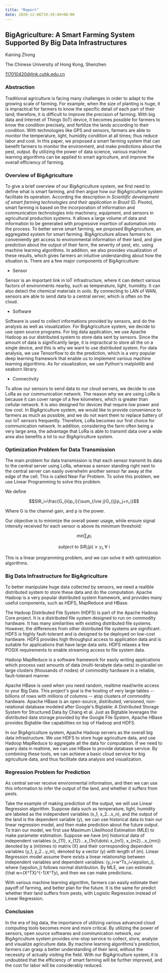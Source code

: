 ```yaml
---
title: "Report"
date: 2020-12-06T19:39:49+08:00
---
```


## BigAgriculture: A Smart Farming System Supported By Big Data Infrastructures

Kaining Zhong

The Chinese University of Hong Kong, Shenzhen

117010420@link.cuhk.edu.cn



### Abstraction

Traditional agriculture is facing many challenges in order to adapt to the growing scale of farming. For example, when the size of planting is huge, it is impractical for farmers to know the specific detail of each part of their land; therefore, it is difficult to improve the precision of farming. With big data and Internet of Things (IoT) device, it becomes possible for farmers to know the condition precisely, and fertilize the lands according to their condition. With technologies like GPS and sensors, farmers are able to monitor the temperature, light, humidity condition at all times; thus reduce labor and cost. In this paper, we proposed a smart farming system that can benefit farmers to monitor the environment, and make predictions about the pest, output. By utilizing the power of data science, various machine learning algorithms can be applied to smart agriculture, and improve the overall efficiency of farming.



### Overview of BigAgriculture

To give a brief overview of our BigAgriculture system, we first need to define what is smart farming, and then argue how our BigAgriculture system facilitate its operation. According the description in *Scientific development of smart farming technologies and their application in Brazil* (D. Pivoto), smart farming is based on the incorporation of information and communication technologies into machinery, equipment, and sensors in agricultural production systems. It allows a large volume of data and information to be generated with progressive insertion of automation into the process. To better serve smart farming, we proposed BigAgriculture, an aggregated system for smart farming. BigAgriculture allows farmers to conveniently get access to environmental information of their land, and give prediction about the output of their farm, the severity of pest, etc. using machine learning algorithms. In addition, we also provides visualization of these results, which gives farmers an intuitive understanding about how the situation is. There are a few major components of BigAgriculture:

- Sensor

Sensor is an important link in IoT infrastructure, where it can detect various factors of environments nearby, such as temperature, light, humidity. It can also detect the chemical materials in soils. By connecting to LAN of WAN, sensors are able to send data to a central server, which is often on the cloud.

- Software

Software is used to collect informations provided by sensors, and do the analysis as well as visualization. For BigAgriculture system, we decide to use open source programs. For big data application, we use Apache Hadoop as our distributed system to store data sent by sensors. Since the amount of data is significantly large, it is impractical to store all the   on a single device, and this is why we want to use distributed system. For data analysis, we use Tensorflow to do the prediction, which is a very popular deep learning framework that enable us to implement various machine learning algorithms. As for visualization, we use Python's matplotlib and seaborn library.

- Connectivity

To allow our sensors to send data to our cloud servers, we decide to use LoRa as our communication network. The reason why we are using LoRa is because it can cover range of a few kilometers, which is greater than cellular network. It is also designed for devices that require low power and low cost. In BigAgriculture system, we would like to provide convenience to farmers as much as possible, and we do not want them to replace battery of our IoT sensors frequently. Therefore, LoRa becomes our first choice for communication network. In addition, considering the farm often being a very large area, the advantage that LoRa is able to transmit data over a wide area also benefits a lot to our BigAgriculture system.



### Optimization Problem for Data Transmission

The main problem for data transmission is that each sensor transmit its data to the central server using LoRa, whereas a sensor standing right next to the central server can easily overwhelm another sensor far away at the edge of the cell. This is called Near Far Problem. To solve this problem, we use Linear Programming to solve this problem.

We define

$$SIR_i=\frac{G_{ii}p_i}{\sum_{i\ne j}G_{ij}p_j+n_i}$$

Where G is the channel gain, and p is the power.

Our objective is to minimize the overall power usage, while ensure signal intensity received for each sensor is above its minimum threshold:

$$ min \sum_i p_i $$

$$ subject\ to\ SIR_i(p) \ge \gamma_i, \forall\ i $$

This is a linear programming problem, and we can solve it with optimization algorithms.



### Big Data Infrastructure for BigAgriculture

To better manipulate huge data collected by sensors, we need a realible distributed system to store these data and do the computation. Apache Hadoop is a very popular distributed system framework, and provides many useful components, such as HDFS, MapReduce and HBase.

The Hadoop Distributed File System (HDFS) is part of the Apache Hadoop Core project. It is a distributed file system designed to run on commodity hardware. It has many similarities with existing distributed file systems. However, the differences from other distributed file systems are significant. HDFS is highly fault-tolerant and is designed to be deployed on low-cost hardware. HDFS provides high throughput access to application data and is suitable for applications that have large data sets. HDFS relaxes a few POSIX requirements to enable streaming access to file system data.

Hadoop MapReduce is a software framework for easily writing applications which process vast amounts of data (multi-terabyte data-sets) in-parallel on large clusters (thousands of nodes) of commodity hardware in a reliable, fault-tolerant manner.

Apache HBase is used when you need random, realtime read/write access to your Big Data. This project's goal is the hosting of very large tables -- billions of rows with millions of columns -- atop clusters of commodity hardware. Apache HBase is an open-source, distributed, versioned, non-relational database modeled after Google's Bigtable: A Distributed Storage System for Structured Data by Chang et al. Just as Bigtable leverages the distributed data storage provided by the Google File System, Apache HBase provides Bigtable-like capabilities on top of Hadoop and HDFS.

In our BigAgriculture system, Apache Hadoop servers as the overall big data infrastructure. We use HDFS to store huge agriculture data, and use Hadoop MapReduce to aggregate all the data for computation. If we need to query data in realtime, we can use HBase to provide database service. By combining these tools, we can achieve a basic cloud service for big agriculture data, and thus facilitate data analysis and visualization.



### Regression Problem for Prediction

As central server receive environmental information, and then we can use this information to infer the output of the land, and whether it suffers from pests.

Take the example of making prediction of the output, we will use Linear Regression algorithm. Suppose data such as temperature, light, humidity are labeled as the independent variables \(x_1, x_2...x_n\), and the output of the land is the dependent variable \(y\), we can use historical data to train our linear regression model, and then make prediction about the future output. To train our model, we first use Maximum Likelihood Estimation (MLE) to make parameter estimation. Suppose we have \(m\) historical data of independent variables \(x_{11}, x_{12}...x_{1n}\dots\ x_{m1}, x_{m2}...x_{mn}\) denoted by a \(m\times n\) matrix \(X\) and their corresponding dependent variables \(y_1, y_2...y_m\), denoted by a vector \(y\) with length of \(m\). Linear Regression model assume there exists a linear relationship between independent variables and dependent variables: \(y_i=w^Tx_i+\epsilon_i\), where \(\epsilon_i\) follows normal distribution. By MLE, we can estimate \(\hat w=(X^TX)^{-1}X^Ty\), and then we can make predictions.

With various machine learning algorithm, farmers can easily estimate their payoff of farming, and better plan for the future. It is the same for predict whether their land suffers from pests, with Logistic Regression instead of Linear Regression.



### Conclusion

In the era of big data, the importance of utilizing various advanced cloud computing tools becomes more and more critical. By utilizing the power of sensors, open source softwares and communication network, our BigAgriculture system provides one-stop service to collect, store, analyze and visualize agriculture data. By machine learning algorithms's prediction, farmers can grasp a better understanding of their land, without the necessity of actually visiting the field. With our BigAgriculture system, it is undoubted that the efficiency of smart farming will be further improved, and the cost for labor will be considerably reduced.